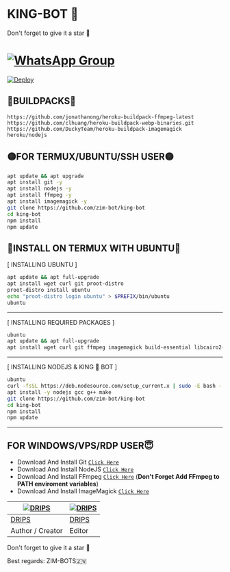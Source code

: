 # KING-BOT 👑



Don't forget to give it a star  🌟

# [![WhatsApp Group](https://img.shields.io/badge/WhatsApp-25D366?style=for-the-badge&logo=whatsapp&logoColor=white)](https://chat.whatsapp.com/EFsb8RCXV4jLEFk4eAcA1A)

[![Deploy](https://www.herokucdn.com/deploy/button.svg)](https://heroku.com/deploy?template=https://github.com/zim-bot/king-bot)

## 💙BUILDPACKS💙
```
https://github.com/jonathanong/heroku-buildpack-ffmpeg-latest
https://github.com/clhuang/heroku-buildpack-webp-binaries.git
https://github.com/DuckyTeam/heroku-buildpack-imagemagick
heroku/nodejs
```

## 🟡FOR TERMUX/UBUNTU/SSH USER🟡

```bash
apt update && apt upgrade
apt install git -y
apt install nodejs -y
apt install ffmpeg -y
apt install imagemagick -y
git clone https://github.com/zim-bot/king-bot
cd king-bot
npm install
npm update
```

## 🧱INSTALL ON TERMUX WITH UBUNTU🧱

[ INSTALLING UBUNTU ]

```bash
apt update && apt full-upgrade
apt install wget curl git proot-distro
proot-distro install ubuntu
echo "proot-distro login ubuntu" > $PREFIX/bin/ubuntu
ubuntu
```
---------

[ INSTALLING REQUIRED PACKAGES ]

```bash
ubuntu
apt update && apt full-upgrade
apt install wget curl git ffmpeg imagemagick build-essential libcairo2-dev libpango1.0-dev libjpeg-dev libgif-dev librsvg2-dev dbus-x11 ffmpeg2theora ffmpegfs ffmpegthumbnailer ffmpegthumbnailer-dbg ffmpegthumbs libavcodec-dev libavcodec-extra libavcodec-extra58 libavdevice-dev libavdevice58 libavfilter-dev libavfilter-extra libavfilter-extra7 libavformat-dev libavformat58 libavifile-0.7-bin libavifile-0.7-common libavifile-0.7c2 libavresample-dev libavresample4 libavutil-dev libavutil56 libpostproc-dev libpostproc55 graphicsmagick graphicsmagick-dbg graphicsmagick-imagemagick-compat graphicsmagick-libmagick-dev-compat groff imagemagick-6.q16hdri imagemagick-common libchart-gnuplot-perl libgraphics-magick-perl libgraphicsmagick++-q16-12 libgraphicsmagick++1-dev
```

---------

[ INSTALLING NODEJS & KING 👑 BOT ]

```bash
ubuntu
curl -fsSL https://deb.nodesource.com/setup_current.x | sudo -E bash -
apt install -y nodejs gcc g++ make
git clone https://github.com/zim-bot/king-bot
cd king-bot
npm install
npm update
```

---------

## FOR WINDOWS/VPS/RDP USER😇

* Download And Install Git [`Click Here`](https://git-scm.com/downloads)
* Download And Install NodeJS [`Click Here`](https://nodejs.org/en/download)
* Download And Install FFmpeg [`Click Here`](https://ffmpeg.org/download.html) (**Don't Forget Add FFmpeg to PATH enviroment variables**)
* Download And Install ImageMagick [`Click Here`](https://imagemagick.org/script/download.php)





[![DRIPS](https://github.com/zim-bot.png?size=100)](https://github.com/zim-bot) | [![DRIPS](https://github.com/zim-bot.png?size=100)](https://github.com/zim-bot/king-bot) 
----|----
[DRIPS](https://github.com/zim-bot) | [DRIPS](https://github.com/zim-bot/king-bot) 
Author / Creator | Editor
 



Don't forget to give it a star 🌟

Best regards: ZIM-BOTS🇿🇼



